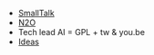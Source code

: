 * [SmallTalk](https://github.com/streamcode9/Smalltalk)
* [N2O](https://github.com/streamcode9/sample)
* Tech lead AI = GPL + tw & you.be
* [Ideas](https://github.com/streamcode9/os/blob/main/README.md)

